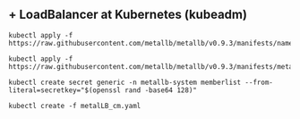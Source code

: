 ## + LoadBalancer at Kubernetes (kubeadm)

```
kubectl apply -f https://raw.githubusercontent.com/metallb/metallb/v0.9.3/manifests/namespace.yaml
```

```
kubectl apply -f https://raw.githubusercontent.com/metallb/metallb/v0.9.3/manifests/metallb.yaml
```

```
kubectl create secret generic -n metallb-system memberlist --from-literal=secretkey="$(openssl rand -base64 128)"
```

```
kubectl create -f metalLB_cm.yaml
```

